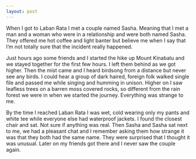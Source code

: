 ```yaml
---
layout: post
---
```


When I got to Laban Rata I met a couple named Sasha. Meaning that I met a man and a woman who were in a relationship and were both named Sasha. They offered me hot coffee and light banter but believe me when I say that I’m not totally sure that the incident really happened.

Just hours ago some friends and I started the hike up Mount Kinabalu and we stayed together for the first few hours. I left them behind as we got higher. Then the mist came and I heard birdsong from a distance but never see any birds. I could hear a group of dark haired, foreign folk walked single file and passed me while singing and humming in unison. Higher on I saw leafless trees on a barren moss covered rocks, so different from the rain forest we were in when we started the journey. Everything was strange to me.

By the time I reached Laban Rata I was wet, cold wearing only my pants and white tee while everyone else had waterproof jackets. I found the closest chair and sat. Not sure if anything was real. Then Sasha and Sasha sat next to me, we had a pleasant chat and I remember asking them how strange it was that they both had the same name. They were surprised that I thought it was unusual. Later on my friends got there and I never saw the couple again.